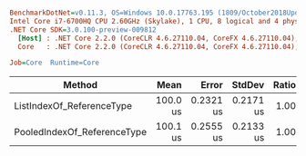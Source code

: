 ``` ini

BenchmarkDotNet=v0.11.3, OS=Windows 10.0.17763.195 (1809/October2018Update/Redstone5)
Intel Core i7-6700HQ CPU 2.60GHz (Skylake), 1 CPU, 8 logical and 4 physical cores
.NET Core SDK=3.0.100-preview-009812
  [Host] : .NET Core 2.2.0 (CoreCLR 4.6.27110.04, CoreFX 4.6.27110.04), 64bit RyuJIT
  Core   : .NET Core 2.2.0 (CoreCLR 4.6.27110.04, CoreFX 4.6.27110.04), 64bit RyuJIT

Job=Core  Runtime=Core  

```
|                      Method |     Mean |     Error |    StdDev | Ratio |
|---------------------------- |---------:|----------:|----------:|------:|
|   ListIndexOf_ReferenceType | 100.0 us | 0.2321 us | 0.2171 us |  1.00 |
| PooledIndexOf_ReferenceType | 100.1 us | 0.2555 us | 0.2133 us |  1.00 |
